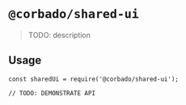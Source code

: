# `@corbado/shared-ui`

> TODO: description

## Usage

```
const sharedUi = require('@corbado/shared-ui');

// TODO: DEMONSTRATE API
```
